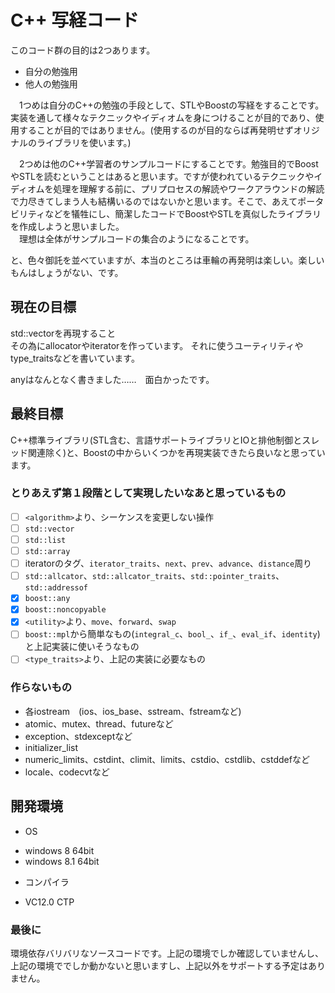 # C++ 写経コード
このコード群の目的は2つあります。

* 自分の勉強用
* 他人の勉強用
  
　1つめは自分のC++の勉強の手段として、STLやBoostの写経をすることです。実装を通して様々なテクニックやイディオムを身につけることが目的であり、使用することが目的ではありません。(使用するのが目的ならば再発明せずオリジナルのライブラリを使います。)  
  
　2つめは他のC++学習者のサンプルコードにすることです。勉強目的でBoostやSTLを読むということはあると思います。ですが使われているテクニックやイディオムを処理を理解する前に、プリプロセスの解読やワークアラウンドの解読で力尽きてしまう人も結構いるのではないかと思います。そこで、あえてポータビリティなどを犠牲にし、簡潔したコードでBoostやSTLを真似したライブラリを作成しようと思いました。  
　理想は全体がサンプルコードの集合のようになることです。

 と、色々御託を並べていますが、本当のところは車輪の再発明は楽しい。楽しいもんはしょうがない、です。

## 現在の目標
std::vectorを再現すること  
その為にallocatorやiteratorを作っています。
それに使うユーティリティやtype_traitsなどを書いています。

anyはなんとなく書きました……　面白かったです。

## 最終目標
C++標準ライブラリ(STL含む、言語サポートライブラリとIOと排他制御とスレッド関連除く)と、Boostの中からいくつかを再現実装できたら良いなと思っています。

### とりあえず第１段階として実現したいなあと思っているもの

 - [ ] `<algorithm>`より、シーケンスを変更しない操作
 - [ ] `std::vector`
 - [ ] `std::list`
 - [ ] `std::array`
 - [ ] iteratorのタグ、`iterator_traits`、`next`、`prev`、`advance`、`distance`周り　
 - [ ] `std::allcator`、`std::allcator_traits`、`std::pointer_traits`、`std::addressof`
 - [x] `boost::any`
 - [x] `boost::noncopyable`
 - [x] `<utility>`より、`move`、`forward`、`swap`
 - [ ] `boost::mpl`から簡単なもの(`integral_c`、`bool_`、`if_`、`eval_if`、`identity`)と上記実装に使いそうなもの
 - [ ] `<type_traits>`より、上記の実装に必要なもの

### 作らないもの

 - 各iostream　(ios、ios_base、sstream、fstreamなど)
 - atomic、mutex、thread、futureなど
 - exception、stdexceptなど
 - initializer_list
 - numeric_limits、cstdint、climit、limits、cstdio、cstdlib、cstddefなど
 - locale、codecvtなど

## 開発環境
 * OS
  - windows 8 64bit
  - windows 8.1 64bit
 * コンパイラ
  - VC12.0 CTP

### 最後に  
環境依存バリバリなソースコードです。上記の環境でしか確認していませんし、上記の環境ででしか動かないと思いますし、上記以外をサポートする予定はありません。